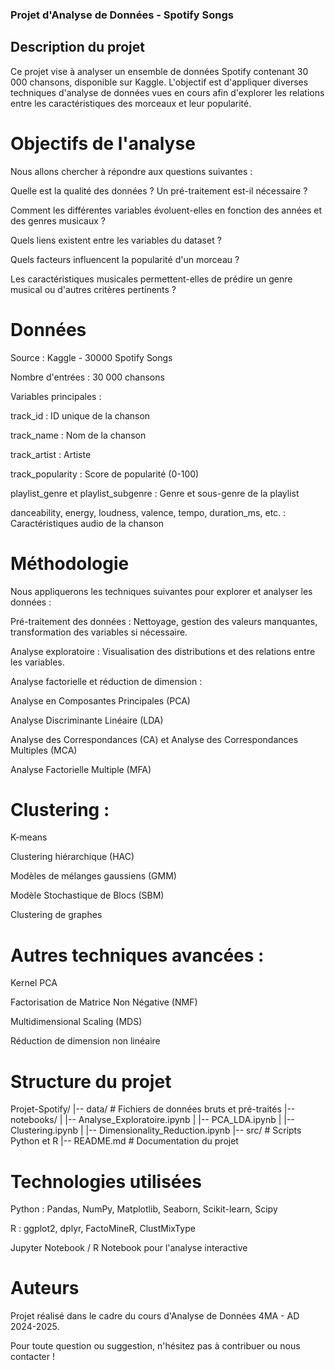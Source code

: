 ### Projet d'Analyse de Données - Spotify Songs

## Description du projet

Ce projet vise à analyser un ensemble de données Spotify contenant 30 000 chansons, disponible sur Kaggle. L'objectif est d'appliquer diverses techniques d'analyse de données vues en cours afin d'explorer les relations entre les caractéristiques des morceaux et leur popularité.

# Objectifs de l'analyse

Nous allons chercher à répondre aux questions suivantes :

Quelle est la qualité des données ? Un pré-traitement est-il nécessaire ?

Comment les différentes variables évoluent-elles en fonction des années et des genres musicaux ?

Quels liens existent entre les variables du dataset ?

Quels facteurs influencent la popularité d'un morceau ?

Les caractéristiques musicales permettent-elles de prédire un genre musical ou d'autres critères pertinents ?

# Données

Source : Kaggle - 30000 Spotify Songs

Nombre d'entrées : 30 000 chansons

Variables principales :

track_id : ID unique de la chanson

track_name : Nom de la chanson

track_artist : Artiste

track_popularity : Score de popularité (0-100)

playlist_genre et playlist_subgenre : Genre et sous-genre de la playlist

danceability, energy, loudness, valence, tempo, duration_ms, etc. : Caractéristiques audio de la chanson

# Méthodologie

Nous appliquerons les techniques suivantes pour explorer et analyser les données :

Pré-traitement des données : Nettoyage, gestion des valeurs manquantes, transformation des variables si nécessaire.

Analyse exploratoire : Visualisation des distributions et des relations entre les variables.

Analyse factorielle et réduction de dimension :

Analyse en Composantes Principales (PCA)

Analyse Discriminante Linéaire (LDA)

Analyse des Correspondances (CA) et Analyse des Correspondances Multiples (MCA)

Analyse Factorielle Multiple (MFA)

# Clustering :

K-means

Clustering hiérarchique (HAC)

Modèles de mélanges gaussiens (GMM)

Modèle Stochastique de Blocs (SBM)

Clustering de graphes

# Autres techniques avancées :

Kernel PCA

Factorisation de Matrice Non Négative (NMF)

Multidimensional Scaling (MDS)

Réduction de dimension non linéaire

# Structure du projet

Projet-Spotify/
|-- data/                      # Fichiers de données bruts et pré-traités
|-- notebooks/
|   |-- Analyse_Exploratoire.ipynb
|   |-- PCA_LDA.ipynb
|   |-- Clustering.ipynb
|   |-- Dimensionality_Reduction.ipynb
|-- src/                       # Scripts Python et R
|-- README.md                  # Documentation du projet

# Technologies utilisées

Python : Pandas, NumPy, Matplotlib, Seaborn, Scikit-learn, Scipy

R : ggplot2, dplyr, FactoMineR, ClustMixType

Jupyter Notebook / R Notebook pour l'analyse interactive

# Auteurs

Projet réalisé dans le cadre du cours d'Analyse de Données 4MA - AD 2024-2025.

Pour toute question ou suggestion, n'hésitez pas à contribuer ou nous contacter !




